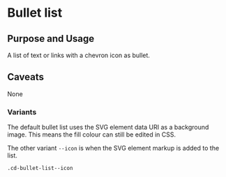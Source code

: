 # Bullet list

## Purpose and Usage
A list of text or links with a chevron icon as bullet.

## Caveats
None

### Variants
The default bullet list uses the SVG element data URI as a background image.
This means the fill colour can still be edited in CSS.

The other variant `--icon` is when the SVG element markup is added to the list.

```
.cd-bullet-list--icon

```
